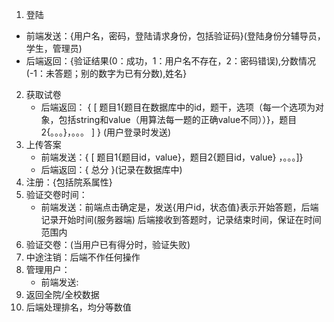 
 1. 登陆
   - 前端发送：{用户名，密码，登陆请求身份，包括验证码}(登陆身份分辅导员，学生，管理员)
   - 后端返回：{验证结果(0：成功，1：用户名不存在，2：密码错误),分数情况(-1：未答题；别的数字为已有分数),姓名}
 2. 获取试卷
    - 后端返回： { [ 题目1{题目在数据库中的id，题干，选项（每一个选项为对象，包括string和value（用算法每一题的正确value不同））}，题目2{。。。}，。。。 ] } (用户登录时发送)
 3. 上传答案
    - 前端发送：{ [ 题目1{题目id，value}，题目2{题目id，value} ，。。。]}
    - 后端返回：{ 总分 }(记录在数据库中)
 4. 注册：{包括院系属性}
 5. 验证交卷时间：
    - 前端发送：前端点击确定是，发送{用户id，状态值}表示开始答题，后端记录开始时间(服务器端)
      后端接收到答题时，记录结束时间，保证在时间范围内
 6. 验证交卷：(当用户已有得分时，验证失败)
 7. 中途注销：后端不作任何操作
 8. 管理用户：
    - 前端发送:
 9. 返回全院/全校数据
 10. 后端处理排名，均分等数值